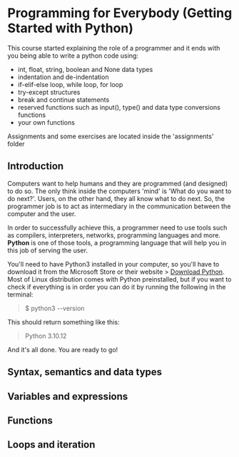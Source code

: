 # Programming for Everybody (Getting Started with Python)

This course started explaining the role of a programmer and it ends with you being able to write a python code using: 
-   int, float, string, boolean and None data types
-   indentation and de-indentation
-   if-elif-else loop, while loop, for loop
-   try-except structures
-   break and continue statements
-   reserved functions such as input(), type() and data type conversions functions
-   your own functions

Assignments and some exercises are located inside the 'assignments' folder


## Introduction

Computers want to help humans and they are programmed (and designed) to do so. The only think inside the computers 'mind' is 'What do you want to do next?'. Users, on the other hand, they all know what to do next. So, the programmer job is to act as intermediary in the communication between the computer and the user.

In order to successfully achieve this, a programmer need to use tools such as compilers, interpreters, networks, programming languages and more. **Python** is one of those tools, a programming language that will help you in this job of serving the user.

You'll need to have Python3 installed in your computer, so you'll have to download it from the Microsoft Store or their website > [Download Python](https://www.python.org/downloads/).  
Most of Linux distribution comes with Python preinstalled, but if you want to check if everything is in order you can do it by running the following in the terminal:  

> $ python3 --version  

This should return something like this:  

> Python 3.10.12  

And it's all done. You are ready to go!

## Syntax, semantics and data types



## Variables and expressions

## Functions

## Loops and iteration